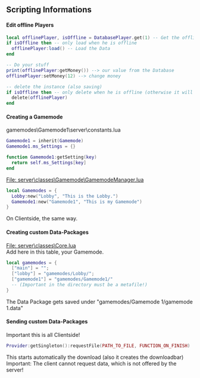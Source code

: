 ## Scripting Informations
#### Edit offline Players
```lua
local offlinePlayer, isOffline = DatabasePlayer.get(1) -- Get the offline Player with Id=1
if isOffline then -- only load when he is offline
  offlinePlayer:load() -- Load the Data
end  

-- Do your stuff
print(offlinePlayer:getMoney()) --> our value from the Database
offlinePlayer:setMoney(12) --> change money

-- delete the instance (also saving)
if isOffline then -- only delete when he is offline (otherwise it will cause problems :P)
  delete(offlinePlayer)
end
```

#### Creating a Gamemode
gamemodes\Gamemode1\server\constants.lua
```lua
Gamemode1 = inherit(Gamemode)
Gamemode1.ms_Settings = {}

function Gamemode1:getSetting(key)
  return self.ms_Settings[key]
end
```

[File: server\classes\Gamemode\GamemodeManager.lua](https://github.com/StiviiK/vMultigamemode/blob/develop/multigm/server/classes/Gamemode/GamemodeManager.lua#L5)
```lua
local Gamemodes = {
  Lobby:new("Lobby", "This is the Lobby.")
  Gamemode1:new("Gamemode1", "This is my Gamemode")
}
```
On Clientside, the same way.

#### Creating custom Data-Packages
[File: server\classes\Core.lua](https://github.com/StiviiK/vMultigamemode/blob/develop/multigm/server/classes/Core.lua#L44)  
Add here in this table, your Gamemode.
```lua
local gamemodes = {
  ["main"] = "";
  ["lobby"] = "gamemodes/Lobby/";
  ["gamemode1"] = "gamemodes/Gamemode1/"
  -- (Important in the directory must be a metafile!)
}
```
The Data Package gets saved under "gamemodes/Gamemode 1/gamemode 1.data"

#### Sending custom Data-Packages
Important this is all Clientside!
```lua
Provider:getSingleton():requestFile(PATH_TO_FILE, FUNCTION_ON_FINISH)
```
This starts automatically the download (also it creates the downloadbar)
Important: The client cannot request data, which is not offered by the server!
